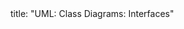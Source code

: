 <frontmatter>
title: "UML: Class Diagrams: Interfaces"
</frontmatter>

<include src="container-inPage-asFlat.md" boilerplate />